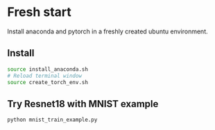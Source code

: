# Fresh start

Install anaconda and pytorch in a freshly created ubuntu environment.

## Install

```bash
source install_anaconda.sh
# Reload terminal window
source create_torch_env.sh
```

## Try Resnet18 with MNIST example

```bash
python mnist_train_example.py
```
